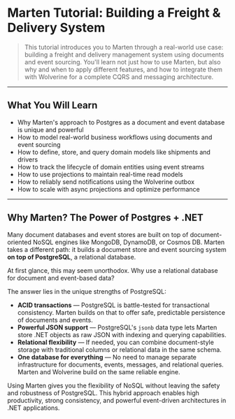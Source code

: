 # Marten Tutorial: Building a Freight & Delivery System

> This tutorial introduces you to Marten through a real-world use case: building a freight and delivery management system using documents and event sourcing. You'll learn not just how to use Marten, but also why and when to apply different features, and how to integrate them with Wolverine for a complete CQRS and messaging architecture.

---

## What You Will Learn

- Why Marten's approach to Postgres as a document and event database is unique and powerful
- How to model real-world business workflows using documents and event sourcing
- How to define, store, and query domain models like shipments and drivers
- How to track the lifecycle of domain entities using event streams
- How to use projections to maintain real-time read models
- How to reliably send notifications using the Wolverine outbox
- How to scale with async projections and optimize performance

---

## Why Marten? The Power of Postgres + .NET

Many document databases and event stores are built on top of document-oriented NoSQL engines like MongoDB, DynamoDB, or Cosmos DB. Marten takes a different path: it builds a document store and event sourcing system **on top of PostgreSQL**, a relational database.

At first glance, this may seem unorthodox. Why use a relational database for document and event-based data?

The answer lies in the unique strengths of PostgreSQL:

- **ACID transactions** — PostgreSQL is battle-tested for transactional consistency. Marten builds on that to offer safe, predictable persistence of documents and events.
- **Powerful JSON support** — PostgreSQL's `jsonb` data type lets Marten store .NET objects as raw JSON with indexing and querying capabilities.
- **Relational flexibility** — If needed, you can combine document-style storage with traditional columns or relational data in the same schema.
- **One database for everything** — No need to manage separate infrastructure for documents, events, messages, and relational queries. Marten and Wolverine build on the same reliable engine.

Using Marten gives you the flexibility of NoSQL without leaving the safety and robustness of PostgreSQL. This hybrid approach enables high productivity, strong consistency, and powerful event-driven architectures in .NET applications.